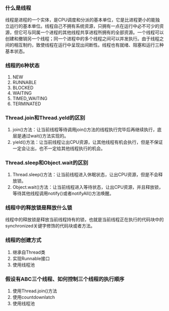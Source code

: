 ### 什么是线程
线程是进程的一个实体，是CPU调度和分派的基本单位，它是比进程更小的能独立运行的基本单位。线程自己不拥有系统资源，只拥有一点在运行中必不可少的资源，但它可与同属一个进程的其他线程共享进程所拥有的全部资源。一个线程可以创建和撤销另一个线程；同一个进程中的多个线程之间可以并发执行。由于线程之间的相互制约，致使线程在运行中呈现出间断性。线程也有就绪、阻塞和运行三种基本状态。

### 线程的6种状态
1. NEW
2. RUNNABLE
3. BLOCKED
4. WAITING
5. TIMED_WAITING
6. TERMINATED

### Thread.join和Thread.yeld的区别
1. join()方法：让当前线程等待调用join()方法的线程执行完毕后再继续执行，底层是通过wait()方法实现的。
2. yield()方法：让当前线程让出CPU资源，让其他线程有机会执行，但是不保证一定会让出，也不一定给其他线程执行的机会。

### Thread.sleep和Object.wait的区别
1. Thread.sleep()方法：让当前线程进入休眠状态，让出CPU资源，但是不会释放锁。
2. Object.wait()方法：让当前线程进入等待状态，让出CPU资源，并且释放锁，等待其他线程调用notify()或者notifyAll()方法唤醒。

### 线程中的释放锁是释放什么锁
线程中的释放锁是释放当前线程持有的锁，也就是当前线程正在执行的代码块中的synchronized关键字修饰的代码块或者方法。

### 线程的创建方式

1. 继承自Thread类
2. 实现Runnable接口
3. 使用线程池

### 假设有ABC三个线程、如何控制三个线程的执行顺序

1. 使用Thread.join()方法
2. 使用countdownlatch
3. 使用线程池

